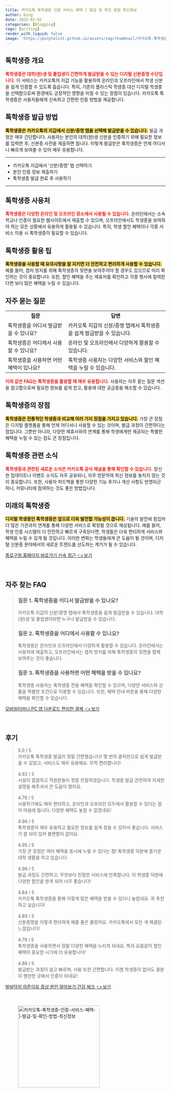 ```yaml
---
title: 카카오톡 톡학생증 인증 서비스 혜택 | 발급 및 확인 방법 최신정보
author: bing
date: 2025-02-02
categories: [Blogging]
tags: [writing]
render_with_liquid: false
image: 'https://purplelist.github.io/assets/img/thumbnail/카카오톡-톡학생증-인증-서비스-혜택-|-발급-및-확인-방법-최신정보.webp'
---
```



<h2 id='톡학생증 개요'>톡학생증 개요</h2>

<p><b><span style="color: #ee2323;">톡학생증은 대학(원)생 및 졸업생이 간편하게 발급받을 수 있는 디지털 신분증명 수단입니다.</span></b> 이 서비스는 카카오톡의 지갑 기능을 활용하여 온라인과 오프라인에서 학생 신분을 쉽게 인증할 수 있도록 돕습니다. 특히, 기존의 플라스틱 학생증 대신 디지털 학생증을 선택함으로써 환경에도 긍정적인 영향을 미칠 수 있는 장점이 있습니다. 카카오톡 톡학생증은 사용자들에게 신속하고 간편한 인증 방법을 제공합니다.</p>

<h2 id='톡학생증 발급 방법'>톡학생증 발급 방법</h2>

<p><b><span style="background-color: #ffe066;">톡학생증은 카카오톡의 지갑에서 신분/증명 탭을 선택해 발급받을 수 있습니다.</span></b> 발급 과정은 매우 간단합니다. 사용자는 본인의 대학(원)생 신분을 인증하기 위해 필요한 정보를 입력한 후, 신분증 사진을 제출하면 됩니다. 이렇게 발급받은 톡학생증은 언제 어디서나 빠르게 보여줄 수 있어 매우 유용합니다.</p>

<hr />

<ul>
    <li>카카오톡 지갑에서 '신분/증명' 탭 선택하기</li>
    <li>본인 인증 정보 제출하기</li>
    <li>톡학생증 발급 완료 후 사용하기</li>
</ul>

<hr />

<h2 id='톡학생증 사용처'>톡학생증 사용처</h2>

<p><b><span style="color: #ee2323;">톡학생증은 다양한 온라인 및 오프라인 장소에서 사용될 수 있습니다.</span></b> 온라인에서는 소속 학교나 인증이 필요한 웹사이트에서 제출할 수 있으며, 오프라인에서도 학생증을 보여줘야 하는 모든 상황에서 유용하게 활용될 수 있습니다. 특히, 학생 할인 혜택이나 각종 서비스 이용 시 톡학생증이 필요할 수 있습니다.</p>

<h2 id='톡학생증 활용 팁'>톡학생증 활용 팁</h2>

<p><b><span style="background-color: #ffe066;">톡학생증을 사용할 때 유의사항을 잘 지키면 더 안전하고 편리하게 사용할 수 있습니다.</span></b> 예를 들어, 캡처 방지를 위해 톡학생증의 뒷면을 보여주어야 할 경우도 있으므로 미리 확인하는 것이 중요합니다. 또한, 할인 혜택을 주는 제휴처를 확인하고 각종 행사에 참여한다면 보다 많은 혜택을 누릴 수 있습니다.</p>

<h2 id='자주 묻는 질문'>자주 묻는 질문</h2>

<table>
    <tr>
        <td style="text-align: center; height: 17px;"><b>질문</b></td>
        <td style="text-align: center; height: 17px;"><b>답변</b></td>
    </tr>
    <tr>
        <td>톡학생증을 어디서 발급받을 수 있나요?</td>
        <td>카카오톡 지갑의 신분/증명 탭에서 톡학생증을 쉽게 발급받을 수 있습니다.</td>
    </tr>
    <tr>
        <td>톡학생증은 어디에서 사용할 수 있나요?</td>
        <td>온라인 및 오프라인에서 다양하게 활용할 수 있습니다.</td>
    </tr>
    <tr>
        <td>톡학생증을 사용하면 어떤 혜택이 있나요?</td>
        <td>톡학생증 사용자는 다양한 서비스와 할인 혜택을 누릴 수 있습니다.</td>
    </tr>
</table>

<p><b><span style="color: #ee2323;">이와 같은 FAQ는 톡학생증을 활용할 때 매우 유용합니다.</span></b> 사용자는 자주 묻는 질문 섹션을 참고함으로써 필요한 정보를 쉽게 얻고, 활용에 대한 궁금증을 해소할 수 있습니다.</p>

<h2 id='톡학생증의 장점'>톡학생증의 장점</h2>

<p><b><span style="background-color: #ffe066;">톡학생증은 전통적인 학생증과 비교해 여러 가지 장점을 가지고 있습니다.</span></b> 가장 큰 장점은 디지털 플랫폼을 통해 언제 어디서나 사용할 수 있는 것이며, 발급 과정이 간편하다는 점입니다. 그뿐만 아니라, 다양한 제휴사와의 연계를 통해 학생에게만 제공되는 특별한 혜택을 누릴 수 있는 점도 큰 장점입니다.</p>

<h2 id='톡학생증 관련 소식'>톡학생증 관련 소식</h2>

<p><b><span style="color: #ee2323;">톡학생증과 관련된 새로운 소식은 카카오톡 공식 채널을 통해 확인할 수 있습니다.</span></b> 장신한 업데이트나 이벤트 소식도 자주 공유되니, 자주 방문하여 최신 정보를 놓치지 않는 것이 중요합니다. 또한, 사용자 피드백을 통한 다양한 기능 추가나 개선 사항도 반영되곤 하니, 커뮤니티에 참여하는 것도 좋은 방법입니다.</p>

<h2 id='미래의 톡학생증'>미래의 톡학생증</h2>

<p><b><span style="background-color: #ffe066;">디지털 학생증인 톡학생증은 앞으로 더욱 발전할 가능성이 큽니다.</span></b> 기술의 발전에 힘입어 더 많은 기관과의 연계를 통해 다양한 서비스로 확장될 것으로 예상됩니다. 예를 들어, 학생 인증 시스템이 더 안전하고 빠르게 구축된다면, 학생들은 더욱 편리하게 서비스와 혜택을 누릴 수 있게 될 것입니다. 이러한 변화는 학생들에게 큰 도움이 될 것이며, 디지털 신분증 분야에서의 새로운 트렌드를 선도하는 계기가 될 수 있습니다.</p>


<p><a class="click-button" title="종로구청 홈페이지 바로가기 신속 접근" href="https://purplelist.github.io/posts/%EC%A2%85%EB%A1%9C%EA%B5%AC%EC%B2%AD-%ED%99%88%ED%8E%98%EC%9D%B4%EC%A7%80-%EB%B0%94%EB%A1%9C%EA%B0%80%EA%B8%B0-%EC%8B%A0%EC%86%8D-%EC%A0%91%EA%B7%BC/" rel="dofollow">종로구청 홈페이지 바로가기 신속 접근 👈 보기</a></p><br>
<h2 id='자주_찾는_FAQ'>자주 찾는 FAQ</h2>
<div itemscope="" itemtype="https://schema.org/FAQPage"> 
<blockquote> 
<div itemscope="" itemprop="mainEntity" itemtype="https://schema.org/Question"> 
<h3 itemprop="name">질문 1. 톡학생증을 어디서 발급받을 수 있나요?</h3> 
<div itemscope="" itemprop="acceptedAnswer" itemtype="https://schema.org/Answer"> 
<span itemprop="text"> 
<p>카카오톡 지갑의 신분/증명 탭에서 톡학생증을 쉽게 발급받을 수 있습니다. 대학(원)생 및 졸업생이라면 누구나 발급받을 수 있습니다.</p> 
</span> 
</div> 
</div> 

<div itemscope="" itemprop="mainEntity" itemtype="https://schema.org/Question"> 
<h3 itemprop="name">질문 2. 톡학생증을 어디에서 사용할 수 있나요?</h3> 
<div itemscope="" itemprop="acceptedAnswer" itemtype="https://schema.org/Answer"> 
<span itemprop="text"> 
<p>톡학생증은 온라인과 오프라인에서 다양하게 활용할 수 있습니다. 온라인에서는 사용처에 제출하고, 오프라인에서는 캡처 방지를 위해 톡학생증의 뒷면을 함께 보여주는 것이 좋습니다.</p> 
</span> 
</div> 
</div> 

<div itemscope="" itemprop="mainEntity" itemtype="https://schema.org/Question"> 
<h3 itemprop="name">질문 3. 톡학생증을 사용하면 어떤 혜택을 받을 수 있나요?</h3> 
<div itemscope="" itemprop="acceptedAnswer" itemtype="https://schema.org/Answer"> 
<span itemprop="text"> 
<p>톡학생증 사용자는 톡학생증 전용 혜택을 확인할 수 있으며, 다양한 서비스와 상품을 특별한 조건으로 이용할 수 있습니다. 또한, 혜택 안내 버튼을 통해 다양한 혜택을 확인할 수 있습니다.</p> 
</span> 
</div> 
</div> 

</blockquote> 
</div>
<p><a class="click-button" title="모바일티머니 PC 앱 다운로드 편리한 결제" href="https://purplelist.github.io/posts/%EB%AA%A8%EB%B0%94%EC%9D%BC%ED%8B%B0%EB%A8%B8%EB%8B%88-PC-%EC%95%B1-%EB%8B%A4%EC%9A%B4%EB%A1%9C%EB%93%9C-%ED%8E%B8%EB%A6%AC%ED%95%9C-%EA%B2%B0%EC%A0%9C/" rel="dofollow">모바일티머니 PC 앱 다운로드 편리한 결제 👈 보기</a></p><br>
<h2 id='후기'>후기</h2>
<div itemscope itemtype="https://schema.org/Product">
  <blockquote>
  <div itemprop="review" itemscope itemtype="https://schema.org/Review">
      <div itemprop="reviewRating" itemscope itemtype="https://schema.org/Rating"> <span itemprop="ratingValue">5.0</span> / <span itemprop="bestRating">5</span> </div>
      <span itemprop="reviewBody">카카오톡 톡학생증 발급이 정말 간편했습니다! 몇 번의 클릭만으로 쉽게 발급받을 수 있었고, 서비스도 매우 유용해요. 무척 편리합니다!</span>
  </div>
  <br>
  <div itemprop="review" itemscope itemtype="https://schema.org/Review">
      <div itemprop="reviewRating" itemscope itemtype="https://schema.org/Rating"> <span itemprop="ratingValue">4.92</span> / <span itemprop="bestRating">5</span> </div>
      <span itemprop="reviewBody">시설이 깔끔하고 직원분들이 정말 친절하셨습니다. 학생증 발급 관련하여 자세한 설명을 해주셔서 큰 도움이 됐어요.</span>
  </div>
  <br>
  <div itemprop="review" itemscope itemtype="https://schema.org/Review">
      <div itemprop="reviewRating" itemscope itemtype="https://schema.org/Rating"> <span itemprop="ratingValue">4.79</span> / <span itemprop="bestRating">5</span> </div>
      <span itemprop="reviewBody">사용하기에도 매우 편리하고, 온라인과 오프라인 모두에서 활용할 수 있다는 점이 마음에 듭니다. 다양한 혜택도 놓칠 수 없겠네요!</span>
  </div>
  <br>
  <div itemprop="review" itemscope itemtype="https://schema.org/Review">
      <div itemprop="reviewRating" itemscope itemtype="https://schema.org/Rating"> <span itemprop="ratingValue">4.96</span> / <span itemprop="bestRating">5</span> </div>
      <span itemprop="reviewBody">톡학생증이 매우 유용하고 필요한 정보를 쉽게 찾을 수 있어서 좋습니다. 서비스가 잘 되어 있어 불편함이 없어요.</span>
  </div>
  <br>
  <div itemprop="review" itemscope itemtype="https://schema.org/Review">
      <div itemprop="reviewRating" itemscope itemtype="https://schema.org/Rating"> <span itemprop="ratingValue">4.95</span> / <span itemprop="bestRating">5</span> </div>
      <span itemprop="reviewBody">가장 큰 장점은 여러 혜택을 동시에 누릴 수 있다는 점! 톡학생증 덕분에 즐거운 대학 생활을 하고 있습니다.</span>
  </div>
  <br>
  <div itemprop="review" itemscope itemtype="https://schema.org/Review">
      <div itemprop="reviewRating" itemscope itemtype="https://schema.org/Rating"> <span itemprop="ratingValue">4.96</span> / <span itemprop="bestRating">5</span> </div>
      <span itemprop="reviewBody">발급 과정도 간편하고, 무엇보다 친절한 서비스에 만족합니다. 이 학생증 덕분에 다양한 할인을 받게 되어 너무 좋습니다!</span>
  </div>
  <br>
  <div itemprop="review" itemscope itemtype="https://schema.org/Review">
      <div itemprop="reviewRating" itemscope itemtype="https://schema.org/Rating"> <span itemprop="ratingValue">4.84</span> / <span itemprop="bestRating">5</span> </div>
      <span itemprop="reviewBody">카카오톡 톡학생증을 통해 이렇게 많은 혜택을 받을 수 있다니 놀랍네요. 꼭 추천하고 싶습니다!</span>
  </div>
  <br>
  <div itemprop="review" itemscope itemtype="https://schema.org/Review">
      <div itemprop="reviewRating" itemscope itemtype="https://schema.org/Rating"> <span itemprop="ratingValue">4.89</span> / <span itemprop="bestRating">5</span> </div>
      <span itemprop="reviewBody">신분증명을 이렇게 편리하게 해줄 줄은 몰랐어요. 카카오톡에서 모든 게 해결된 느낌입니다!</span>
  </div>
  <br>
  <div itemprop="review" itemscope itemtype="https://schema.org/Review">
      <div itemprop="reviewRating" itemscope itemtype="https://schema.org/Rating"> <span itemprop="ratingValue">4.79</span> / <span itemprop="bestRating">5</span> </div>
      <span itemprop="reviewBody">톡학생증을 사용하면서 정말 다양한 혜택을 누리게 되네요. 특히 요즘같이 할인 혜택이 중요한 시기에 더 유용합니다!</span>
  </div>
  <br>
  <div itemprop="review" itemscope itemtype="https://schema.org/Review">
      <div itemprop="reviewRating" itemscope itemtype="https://schema.org/Rating"> <span itemprop="ratingValue">4.88</span> / <span itemprop="bestRating">5</span> </div>
      <span itemprop="reviewBody">발급받는 과정이 쉽고 빠르며, 사용 또한 간편합니다. 이젠 학생증이 없이도 충분히 웬만한 곳에서 인증이 되네요!</span>
  </div>
  </blockquote>
</div>
<p><a class="click-button" title="발바닥이 아픈이유 증상 원인 알아보기 건강 체크" href="https://purplelist.github.io/posts/%EB%B0%9C%EB%B0%94%EB%8B%A5%EC%9D%B4-%EC%95%84%ED%94%88%EC%9D%B4%EC%9C%A0-%EC%A6%9D%EC%83%81-%EC%9B%90%EC%9D%B8-%EC%95%8C%EC%95%84%EB%B3%B4%EA%B8%B0-%EA%B1%B4%EA%B0%95-%EC%B2%B4%ED%81%AC/" rel="dofollow">발바닥이 아픈이유 증상 원인 알아보기 건강 체크 👈 보기</a></p><br>
<figure class="image"><img src="https://purplelist.github.io/assets/img/thumbnail/카카오톡-톡학생증-인증-서비스-혜택-|-발급-및-확인-방법-최신정보.webp" alt="카카오톡-톡학생증-인증-서비스-혜택-|-발급-및-확인-방법-최신정보" width="256" height="256"></figure>